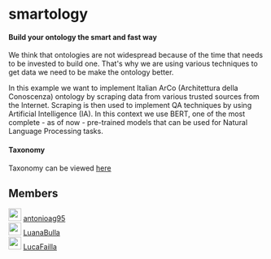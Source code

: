 # smartology

#### Build your ontology the smart and fast way

We think that ontologies are not widespread because of the time that needs to be invested to build one. That's why we are using various techniques to get data we need to be make the ontology better.

In this example we want to implement Italian ArCo (Architettura della Conoscenza) ontology by scraping data from various trusted sources from the Internet. Scraping is then used to implement QA techniques by using Artificial Intelligence (IA). In this context we use BERT, one of the most complete - as of now - pre-trained models that can be used for Natural Language Processing tasks.

#### Taxonomy
Taxonomy can be viewed [here](http://150.146.207.114/lode/extract?url=https%3A%2F%2Fraw.githubusercontent.com%2Fantonioag95%2Fsmartology%2Fmain%2Fsmartology.owl%3Ftoken%3DASRNZYC7KGFGUSOABJ6QJ5DAZYL4W&lang=en#d4e803)

## Members
<img src="https://avatars.githubusercontent.com/u/30556866?s=25&v=45" width="25"> [antonioag95](https://github.com/antonioag95) <br />
<img src="https://avatars.githubusercontent.com/u/77782240?s=25&v=4" width="25"> [LuanaBulla](https://github.com/LuanaBulla) <br />
<img src="https://avatars.githubusercontent.com/u/78732912?s=25&v=4" width="25"> [LucaFailla](https://github.com/LucaFailla) <br />

 
